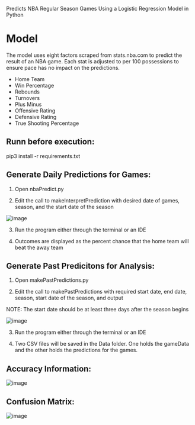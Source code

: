 Predicts NBA Regular Season Games Using a Logistic Regression Model in Python

# Model
The model uses eight factors scraped from stats.nba.com to predict the result of an NBA game. Each stat is adjusted to per 100 possessions to ensure pace has no impact on the predictions.

* Home Team
* Win Percentage
* Rebounds
* Turnovers
* Plus Minus
* Offensive Rating
* Defensive Rating
* True Shooting Percentage

## Runn before execution:
pip3 install -r requirements.txt


## Generate Daily Predictions for Games:
1. Open nbaPredict.py

2. Edit the call to makeInterpretPrediction with desired date of games, season, and the start date of the season

![image](https://user-images.githubusercontent.com/29597130/184464636-70bce8c4-d107-40eb-b081-eec9cc4c860b.png)

3. Run the program either through the terminal or an IDE

4. Outcomes are displayed as the percent chance that the home team will beat the away team

## Generate Past Predicitons for Analysis:
1. Open makePastPredictions.py

2. Edit the call to makePastPredictions with required start date, end date, season, start date of the season, and output

NOTE: The start date should be at least three days after the season begins

![image](https://user-images.githubusercontent.com/29597130/184464663-6ac00692-cb37-4994-a5ed-8b1eb2d66066.png)

3. Run the program either through the terminal or an IDE

4. Two CSV files will be saved in the Data folder. One holds the gameData and the other holds the predictions for the games.

## Accuracy Information:

![image](https://user-images.githubusercontent.com/29597130/184464772-dd436e53-ab69-494f-b787-857d18d148b7.png)

## Confusion Matrix:

![image](https://user-images.githubusercontent.com/29597130/184464723-e93cf21a-278a-40fa-84cc-3a763c5c8ee9.png)
